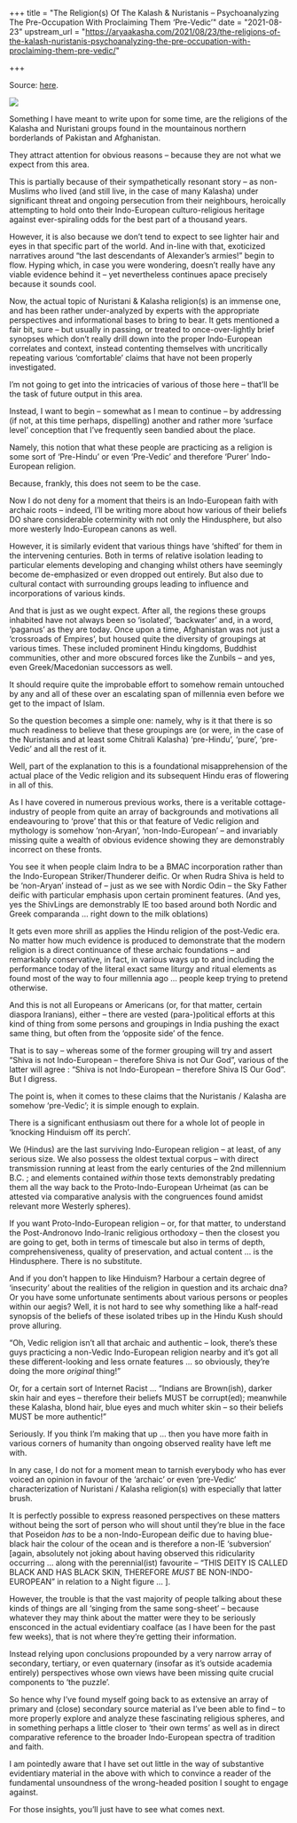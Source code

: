 +++
title = "The Religion(s) Of The Kalash & Nuristanis – Psychoanalyzing The Pre-Occupation With Proclaiming Them ‘Pre-Vedic’"
date = "2021-08-23"
upstream_url = "https://aryaakasha.com/2021/08/23/the-religions-of-the-kalash-nuristanis-psychoanalyzing-the-pre-occupation-with-proclaiming-them-pre-vedic/"

+++

Source: [here](https://aryaakasha.com/2021/08/23/the-religions-of-the-kalash-nuristanis-psychoanalyzing-the-pre-occupation-with-proclaiming-them-pre-vedic/).

![](https://aryaakasha.files.wordpress.com/2021/08/240461738_10165505059220574_4466035616815746352_n.jpg?w=320)

Something I have meant to write upon for some time, are the religions of the Kalasha and Nuristani groups found in the mountainous northern borderlands of Pakistan and Afghanistan.

They attract attention for obvious reasons – because they are not what we expect from this area.

This is partially because of their sympathetically resonant story – as non-Muslims who lived (and still live, in the case of many Kalasha) under significant threat and ongoing persecution from their neighbours, heroically attempting to hold onto their Indo-European culturo-religious heritage against ever-spiraling odds for the best part of a thousand years.

However, it is also because we don’t tend to expect to see lighter hair and eyes in that specific part of the world. And in-line with that, exoticized narratives around “the last descendants of Alexander’s armies!” begin to flow. Hyping which, in case you were wondering, doesn’t really have any viable evidence behind it – yet nevertheless continues apace precisely because it sounds cool.

Now, the actual topic of Nuristani & Kalasha religion(s) is an immense one, and has been rather under-analyzed by experts with the appropriate perspectives and informational bases to bring to bear. It gets mentioned a fair bit, sure – but usually in passing, or treated to once-over-lightly brief synopses which don’t really drill down into the proper Indo-European correlates and context, instead contenting themselves with uncritically repeating various ‘comfortable’ claims that have not been properly investigated.

I’m not going to get into the intricacies of various of those here – that’ll be the task of future output in this area.

Instead, I want to begin – somewhat as I mean to continue – by addressing (if not, at this time perhaps, dispelling) another and rather more ‘surface level’ conception that I’ve frequently seen bandied about the place.

Namely, this notion that what these people are practicing as a religion is some sort of ‘Pre-Hindu’ or even ‘Pre-Vedic’ and therefore ‘Purer’ Indo-European religion.

Because, frankly, this does not seem to be the case.

Now I do not deny for a moment that theirs is an Indo-European faith with archaic roots – indeed, I’ll be writing more about how various of their beliefs DO share considerable coterminity with not only the Hindusphere, but also more westerly Indo-European canons as well.

However, it is similarly evident that various things have ‘shifted’ for them in the intervening centuries. Both in terms of relative isolation leading to particular elements developing and changing whilst others have seemingly become de-emphasized or even dropped out entirely. But also due to cultural contact with surrounding groups leading to influence and incorporations of various kinds.

And that is just as we ought expect. After all, the regions these groups inhabited have not always been so ‘isolated’, ‘backwater’ and, in a word, ‘paganus’ as they are today. Once upon a time, Afghanistan was not just a ‘crossroads of Empires’, but housed quite the diversity of groupings at various times. These included prominent Hindu kingdoms, Buddhist communities, other and more obscured forces like the Zunbils – and yes, even Greek/Macedonian successors as well.

It should require quite the improbable effort to somehow remain untouched by any and all of these over an escalating span of millennia even before we get to the impact of Islam.

So the question becomes a simple one: namely, why is it that there is so much readiness to believe that these groupings are (or were, in the case of the Nuristanis and at least some Chitrali Kalasha) ‘pre-Hindu’, ‘pure’, ‘pre-Vedic’ and all the rest of it.

Well, part of the explanation to this is a foundational misapprehension of the actual place of the Vedic religion and its subsequent Hindu eras of flowering in all of this.

As I have covered in numerous previous works, there is a veritable cottage-industry of people from quite an array of backgrounds and motivations all endeavouring to ‘prove’ that this or that feature of Vedic religion and mythology is somehow ‘non-Aryan’, ‘non-Indo-European’ – and invariably missing quite a wealth of obvious evidence showing they are demonstrably incorrect on these fronts.

You see it when people claim Indra to be a BMAC incorporation rather than the Indo-European Striker/Thunderer deific. Or when Rudra Shiva is held to be ‘non-Aryan’ instead of – just as we see with Nordic Odin – the Sky Father deific with particular emphasis upon certain prominent features. (And yes, yes the ShivLings are demonstrably IE too based around both Nordic and Greek comparanda … right down to the milk oblations)

It gets even more shrill as applies the Hindu religion of the post-Vedic era. No matter how much evidence is produced to demonstrate that the modern religion is a direct continuance of these archaic foundations – and remarkably conservative, in fact, in various ways up to and including the performance today of the literal exact same liturgy and ritual elements as found most of the way to four millennia ago … people keep trying to pretend otherwise.

And this is not all Europeans or Americans (or, for that matter, certain diaspora Iranians), either – there are vested (para-)political efforts at this kind of thing from some persons and groupings in India pushing the exact same thing, but often from the ‘opposite side’ of the fence.

That is to say – whereas some of the former grouping will try and assert “Shiva is not Indo-European – therefore Shiva is not Our God”, various of the latter will agree : “Shiva is not Indo-European – therefore Shiva IS Our God”. But I digress.

The point is, when it comes to these claims that the Nuristanis / Kalasha are somehow ‘pre-Vedic’; it is simple enough to explain.

There is a significant enthusiasm out there for a whole lot of people in ‘knocking Hinduism off its perch’.

We (Hindus) are the last surviving Indo-European religion – at least, of any serious size. We also possess the oldest textual corpus – with direct transmission running at least from the early centuries of the 2nd millennium B.C. ; and elements contained *within* those texts demonstrably predating them all the way back to the Proto-Indo-European Urheimat (as can be attested via comparative analysis with the congruences found amidst relevant more Westerly spheres).

If you want Proto-Indo-European religion – or, for that matter, to understand the Post-Andronovo Indo-Iranic religious orthodoxy – then the closest you are going to get, both in terms of timescale but also in terms of depth, comprehensiveness, quality of preservation, and actual content … is the Hindusphere. There is no substitute.

And if you don’t happen to like Hinduism? Harbour a certain degree of ‘insecurity’ about the realities of the religion in question and its archaic dna? Or you have some unfortunate sentiments about various persons or peoples within our aegis? Well, it is not hard to see why something like a half-read synopsis of the beliefs of these isolated tribes up in the Hindu Kush should prove alluring.

“Oh, Vedic religion isn’t all that archaic and authentic – look, there’s these guys practicing a non-Vedic Indo-European religion nearby and it’s got all these different-looking and less ornate features … so obviously, they’re doing the more *original* thing!”

Or, for a certain sort of Internet Racist … “Indians are Brown(ish), darker skin hair and eyes – therefore their beliefs MUST be corrupt(ed); meanwhile these Kalasha, blond hair, blue eyes and much whiter skin – so their beliefs MUST be more authentic!”

Seriously. If you think I’m making that up … then you have more faith in various corners of humanity than ongoing observed reality have left me with.

In any case, I do not for a moment mean to tarnish everybody who has ever voiced an opinion in favour of the ‘archaic’ or even ‘pre-Vedic’ characterization of Nuristani / Kalasha religion(s) with especially that latter brush.

It is perfectly possible to express reasoned perspectives on these matters without being the sort of person who will shout until they’re blue in the face that Poseidon *has* to be a non-Indo-European deific due to having blue-black hair the colour of the ocean and is therefore a non-IE ‘subversion’ \[again, absolutely not joking about having observed this ridicularity occurring … along with the perennial(ist) favourite – “THIS DEITY IS CALLED BLACK AND HAS BLACK SKIN, THEREFORE *MUST* BE NON-INDO-EUROPEAN” in relation to a Night figure … \].

However, the trouble is that the vast majority of people talking about these kinds of things are all ‘singing from the same song-sheet’ – because whatever they may think about the matter were they to be seriously ensconced in the actual evidentiary coalface (as I have been for the past few weeks), that is not where they’re getting their information.

Instead relying upon conclusions propounded by a very narrow array of secondary, tertiary, or even quaternary (insofar as it’s outside academia entirely) perspectives whose own views have been missing quite crucial components to ‘the puzzle’.

So hence why I’ve found myself going back to as extensive an array of primary and (close) secondary source material as I’ve been able to find – to more properly explore and analyze these fascinating religious spheres, and in something perhaps a little closer to ‘their own terms’ as well as in direct comparative reference to the broader Indo-European spectra of tradition and faith.

I am pointedly aware that I have set out little in the way of substantive evidentiary material in the above with which to convince a reader of the fundamental unsoundness of the wrong-headed position I sought to engage against.

For those insights, you’ll just have to see what comes next.
